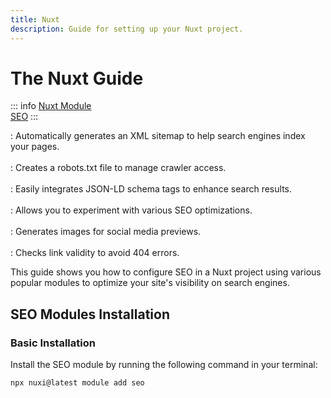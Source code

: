 ```yaml
---
title: Nuxt
description: Guide for setting up your Nuxt project.
---
```


# The Nuxt Guide

::: info
[Nuxt Module](https://nuxt.com/modules/seo)<br>
[SEO](https://nuxtseo.com/)
:::

<Badge type="tip" text="@nuxtjs/sitemap" /> : Automatically generates an XML sitemap to help search engines index your pages.
<br>
<br>
<Badge type="tip" text="@nuxtjs/robots" /> : Creates a robots.txt file to manage crawler access.
<br>
<br>
<Badge type="tip" text="nuxt-schema-org" /> : Easily integrates JSON-LD schema tags to enhance search results.
<br>
<br>
<Badge type="tip" text="nuxt-seo-experiments" /> : Allows you to experiment with various SEO optimizations.
<br>
<br>
<Badge type="tip" text="nuxt-og-image" /> : Generates images for social media previews.
<br>
<br>
<Badge type="tip" text="nuxt-link-checker" /> : Checks link validity to avoid 404 errors.
<br>

This guide shows you how to configure SEO in a Nuxt project using various popular modules to optimize your site's visibility on search engines.

## SEO Modules Installation

### Basic Installation

Install the SEO module by running the following command in your terminal:

```sh
npx nuxi@latest module add seo
